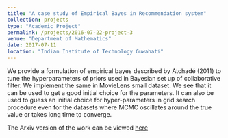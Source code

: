 ```yaml
---
title: "A case study of Empirical Bayes in Recommendation system"
collection: projects
type: "Academic Project"
permalink: /projects/2016-07-22-project-3
venue: "Department of Mathematics"
date: 2017-07-11
location: "Indian Institute of Technology Guwahati"
---
```


We provide a formulation of empirical bayes described by Atchadé (2011) to tune the hyperparameters of priors used in Bayesian set up of collaborative filter. We implement the same in MovieLens small dataset. We see that it can be used to get a good initial choice for the parameters. It can also be used to guess an initial choice for hyper-parameters in grid search procedure even for the datasets where MCMC oscillates around the true value or takes long time to converge.

The Arxiv version of the work can be viewed [here](https://arxiv.org/pdf/1707.02294.pdf)